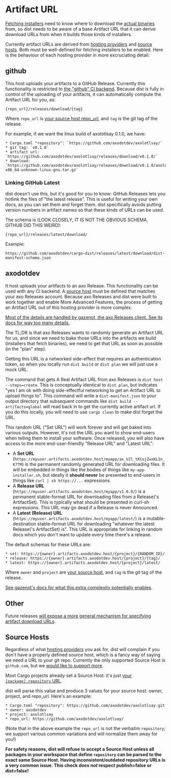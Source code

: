 # Artifact URL

<!-- toc -->

[Fetching installers](../installers/index.md) need to know where to download the [actual binaries](../artifacts/archives.md) from, so dist needs to be aware of a base Artifact URL that it can derive download URLs from when it builds those kinds of installers.

Currently artifact URLs are derived from [hosting providers](./config.md#hosting) and [source hosts](#source-hosts). Both must be well-defined for fetching installers to be enabled. Here is the behaviour of each hosting provider in more excruciating detail:


## github

This host uploads your artifacts to a GitHub Release. Currently this functionality is restricted to [the "github" CI backend](../ci/index.md). Because dist is fully in control of the uploading of your artifacts, it can automatically compute the Artifact URL for you, as:

```text
{repo_url}/releases/download/{tag}
```

Where `repo_url` is [your source host repo_url](#source-hosts), and `tag` is the git tag of the release.

For example, if we want the linux build of axolotlsay 0.1.0, we have:

```
* Cargo.toml "repository": `https://github.com/axodotdev/axolotlsay/`
* git tag: `v0.1.0`
* artifact url: `https://github.com/axodotdev/axolotlsay/releases/download/v0.1.0/`
* download: `https://github.com/axodotdev/axolotlsay/releases/download/v0.1.0/axolotlsay-x86_64-unknown-linux-gnu.tar.gz`
```


### Linking GitHub Latest

dist doesn't use this, but it's good for you to know: GitHub Releases lets you hotlink the files of "the latest release". This is useful for writing your own docs, as you can set them and forget them. dist specifically avoids putting version numbers in artifact names so that these kinds of URLs can be used.

The schema is (LOOK CLOSELY, IT IS NOT THE OBVIOUS SCHEMA, GITHUB DID THIS WEIRD):

```
{repo_url}/releases/latest/download/
```

Example:

```
https://github.com/axodotdev/cargo-dist/releases/latest/download/dist-manifest-schema.json
```


## axodotdev

It host uploads your artifacts to an axo Release. This functionality can be used with any CI backend. A [source host](#source-hosts) must be defined that matches your axo Releases account. Because axo Releases and dist were built to work together and enable More Advanced Features, the process of getting an Artifact URL out of this hosting provider is more complex.

[Most of the details are handled by gazenot, the axo Releases client. See its docs for way too many details.](https://github.com/axodotdev/gazenot#gazenot)

The TL;DR is that axo Releases wants to randomly generate an Artifact URL for us, and since we need to bake those URLs into the artifacts we build (installers that fetch binaries), we need to get that URL as soon as possible (in the "plan" step).

Getting this URL is a networked side-effect that requires an authentication token, so when you locally run `dist build` or `dist plan` we will just use a mock URL.

The command that gets A Real Artifact URL from axo Releases is `dist host --steps=create`. This is conceptually identical to `dist plan`, but indicates "yes I am ok with doing side-effectful networking to get an Artifact URL to upload things to". This command will write a `dist-manifest.json` to your output directory that subsequent commands like `dist build --artifacts=global` will read back in to get the currently active artifact url. If you do this locally, you will need to use `cargo clean` to make dist forget the URL.

This random URL ("Set URL") will work forever and will get baked into various outputs. However, it's not the URL you want to show end-users when telling them to install your software. Once released, you will also have access to the more end-user-friendly "Release URL" and "Latest URL":

* A **Set URL** (`https://myuser.artifacts.axodotdev.host/myapp/ax_UJl_tKCujZwxKL1n_K7TM`) is the permanent randomly
  generated URL for downloading files. It will be embedded in things like the bodies of things like `my-app-installer.sh`,
  but ideally it **should never** be presented to end-users in things like `curl | sh https://...` expressions.
* A **Release URL** (`https://myuser.artifacts.axodotdev.host/myapp/v1.0.0/`) is a permanent stable-format URL for
  downloading files from a Release('s ArtifactSet). This is typically what should be presented in curl-sh expressions.
  This URL may go dead if a Release is never Announced.
* A **Latest (Release) URL** (`https://myuser.artifacts.axodotdev.host/myapp/latest/`) is a mutable-destination
  stable-format URL for downloading "whatever the latest Release('s ArtifactSet) is". This URL is appropriate for
  linking in random docs which you don't want to update every time there's a release.

The default schemas for these URLs are:

```
* set: https://{owner}.artifacts.axodotdev.host/{project}/{RANDOM_ID}/
* release: https://{owner}.artifacts.axodotdev.host/{project}/{tag}/
* latest: https://{owner}.artifacts.axodotdev.host/{project}/latest/
```

Where `owner` and `project` are [your source host](#source-hosts), and `tag` is the git tag of the release.

[See gazenot's docs for what this extra complexity potentially enables](https://github.com/axodotdev/gazenot#gazenot).


## Other

Future releases [will expose a more general mechanism for specifying artifact download URLs](https://github.com/axodotdev/cargo-dist/issues/236).


## Source Hosts

Regardless of what [hosting providers](./config.md#hosting) you ask for, dist will complain if you don't have a properly defined source host, which is a fancy way of saying we need a URL to your git repo. Currently the only supported Source Host is `github.com`, but we [would like to support more](https://github.com/axodotdev/cargo-dist/issues/48).

Most Cargo projects already set a Source Host: it's just [your `[package].repository` URL](./config.md#repository).

dist will parse this value and produce 3 values for your source host: owner, project, and repo_url. Here's an example:

```
* Cargo.toml "repository": https://github.com/axodotdev/axolotlsay.git
* owner: axodotdev
* project: axolotlsay
* repo_url: https://github.com/axodotdev/axolotlsay/
```

(Note that in the above example the `repo_url` is not the verbatim `repository`; we support various common variations and will normalize them away for you!)

**For safety reasons, dist will refuse to accept a Source Host unless all packages in your workspace that define `repository` can be parsed to the exact same Source Host. Having inconsistent/outdated repository URLs is a very common issue. This check *does not* respect publish=false or dist=false!**
